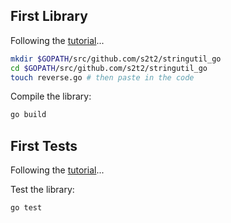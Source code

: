 ## First Library

Following the [tutorial](https://golang.org/doc/code.html#Library)...

```sh
mkdir $GOPATH/src/github.com/s2t2/stringutil_go
cd $GOPATH/src/github.com/s2t2/stringutil_go
touch reverse.go # then paste in the code
```

Compile the library:

```sh
go build
```

## First Tests

Following the [tutorial](https://golang.org/doc/code.html#Testing)...

Test the library:

```sh
go test
```
